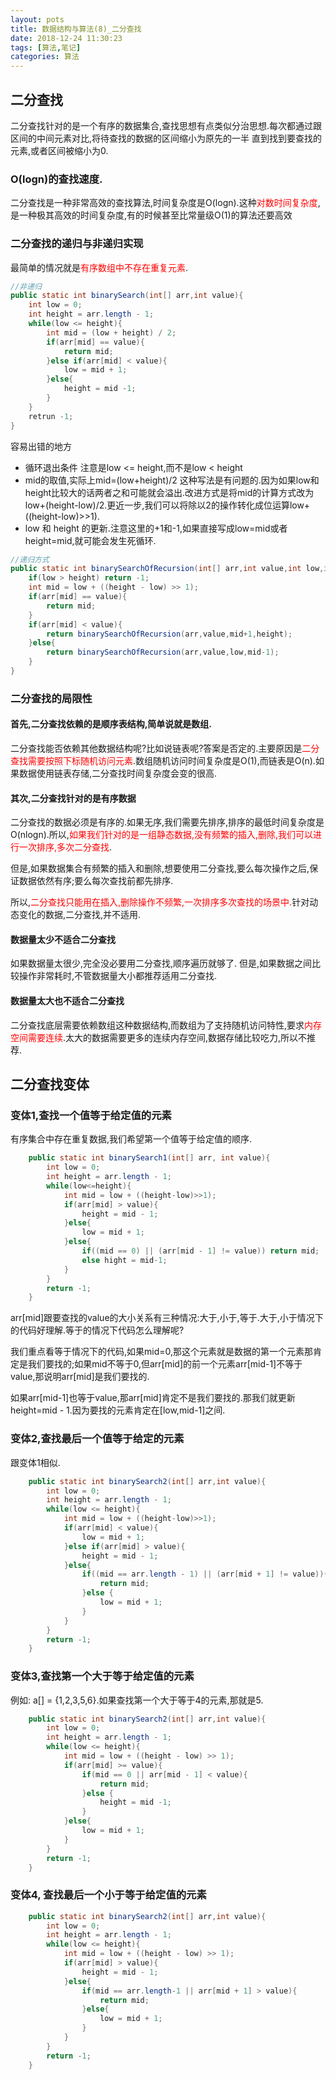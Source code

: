 ```yaml
---
layout: pots
title: 数据结构与算法(8)_二分查找
date: 2018-12-24 11:30:23
tags: [算法,笔记]
categories: 算法
---
```

## 二分查找
二分查找针对的是一个有序的数据集合,查找思想有点类似分治思想.每次都通过跟区间的中间元素对比,将待查找的数据的区间缩小为原先的一半 直到找到要查找的元素,或者区间被缩小为0.

### O(logn)的查找速度.
二分查找是一种非常高效的查找算法,时间复杂度是O(logn).这种<font color=red>对数时间复杂度</font>,是一种极其高效的时间复杂度,有的时候甚至比常量级O(1)的算法还要高效

### 二分查找的递归与非递归实现

最简单的情况就是<font color=red>有序数组中不存在重复元素</font>.

```java
//非递归
public static int binarySearch(int[] arr,int value){
	int low = 0;
	int height = arr.length - 1;
	while(low <= height){
		int mid = (low + height) / 2;
		if(arr[mid] == value){
			return mid;
		}else if(arr[mid] < value){
			low = mid + 1;
		}else{
			height = mid -1;
		}
	}
	retrun -1;
}
```

容易出错的地方

* 循环退出条件 注意是low <= height,而不是low < height
* mid的取值,实际上mid=(low+height)/2 这种写法是有问题的.因为如果low和height比较大的话两者之和可能就会溢出.改进方式是将mid的计算方式改为low+(height-low)/2.更近一步,我们可以将除以2的操作转化成位运算low+((height-low)>>1).
* low 和 height 的更新.注意这里的+1和-1,如果直接写成low=mid或者height=mid,就可能会发生死循环.


```java
//递归方式
public static int binarySearchOfRecursion(int[] arr,int value,int low,int height){
	if(low > height) return -1;
	int mid = low + ((height - low) >> 1);
	if(arr[mid] == value){
		return mid;
	}
	if(arr[mid] < value){
		return binarySearchOfRecursion(arr,value,mid+1,height);
	}else{
		return binarySearchOfRecursion(arr,value,low,mid-1);
	}
}
```

### 二分查找的局限性

#### 首先,二分查找依赖的是顺序表结构,简单说就是数组.
二分查找能否依赖其他数据结构呢?比如说链表呢?答案是否定的.主要原因是<font color=red>二分查找需要按照下标随机访问元素</font>.数组随机访问时间复杂度是O(1),而链表是O(n).如果数据使用链表存储,二分查找时间复杂度会变的很高.

#### 其次,二分查找针对的是有序数据
二分查找的数据必须是有序的.如果无序,我们需要先排序,排序的最低时间复杂度是O(nlogn).所以,<font color=red>如果我们针对的是一组静态数据,没有频繁的插入,删除,我们可以进行一次排序,多次二分查找</font>.

但是,如果数据集合有频繁的插入和删除,想要使用二分查找,要么每次操作之后,保证数据依然有序;要么每次查找前都先排序.

所以,<font color=red>二分查找只能用在插入,删除操作不频繁,一次排序多次查找的场景中.</font>针对动态变化的数据,二分查找,并不适用.

#### 数据量太少不适合二分查找
如果数据量太很少,完全没必要用二分查找,顺序遍历就够了. 但是,如果数据之间比较操作非常耗时,不管数据量大小都推荐适用二分查找.

#### 数据量太大也不适合二分查找
二分查找底层需要依赖数组这种数据结构,而数组为了支持随机访问特性,要求<font color=red>内存空间需要连续</font>.太大的数据需要更多的连续内存空间,数据存储比较吃力,所以不推荐.

## 二分查找变体

### 变体1,查找一个值等于给定值的元素
有序集合中存在重复数据,我们希望第一个值等于给定值的顺序.

```java
	public static int binarySearch1(int[] arr, int value){
		int low = 0;
		int height = arr.length - 1;
		while(low<=height){
			int mid = low + ((height-low)>>1);
			if(arr[mid] > value){
				height = mid - 1;
			}else{
				low = mid + 1;
			}else{
				if((mid == 0) || (arr[mid - 1] != value)) return mid;
				else hight = mid-1;
			}
		}
		return -1;
	}
```

arr[mid]跟要查找的value的大小关系有三种情况:大于,小于,等于.大于,小于情况下的代码好理解.等于的情况下代码怎么理解呢?

我们重点看等于情况下的代码,如果mid=0,那这个元素就是数据的第一个元素那肯定是我们要找的;如果mid不等于0,但arr[mid]的前一个元素arr[mid-1]不等于value,那说明arr[mid]是我们要找的.

如果arr[mid-1]也等于value,那arr[mid]肯定不是我们要找的.那我们就更新height=mid - 1.因为要找的元素肯定在[low,mid-1]之间.

### 变体2,查找最后一个值等于给定的元素
跟变体1相似.

```java
	public static int binarySearch2(int[] arr,int value){
		int low = 0;
		int height = arr.length - 1;
		while(low <= height){
			int mid = low + ((height-low)>>1);
			if(arr[mid] < value){
				low = mid + 1;
			}else if(arr[mid] > value){
				height = mid - 1;
			}else{
				if((mid == arr.length - 1) || (arr[mid + 1] != value)){
					return mid;
				}else {
					low = mid + 1;
				}
			}
		}
		return -1;
	}
```

### 变体3,查找第一个大于等于给定值的元素
例如: a[] = {1,2,3,5,6}.如果查找第一个大于等于4的元素,那就是5.

```java
	public static int binarySearch2(int[] arr,int value){
		int low = 0;
		int height = arr.length - 1;
		while(low <= height){
			int mid = low + ((height - low) >> 1);
			if(arr[mid] >= value){
				if(mid == 0 || arr[mid - 1] < value){
					return mid;
				}else {
					height = mid -1;
				}
			}else{
				low = mid + 1;
			}
		}
		return -1;
	}
```

### 变体4, 查找最后一个小于等于给定值的元素
```java
	public static int binarySearch2(int[] arr,int value){
		int low = 0;
		int height = arr.length - 1;
		while(low <= height){
			int mid = low + ((height - low) >> 1);
			if(arr[mid] > value){
				height = mid - 1;
			}else{
				if(mid == arr.length-1 || arr[mid + 1] > value){
					return mid;
				}else{
					low = mid + 1;
				}
			}
		}
		return -1;
	}
```
